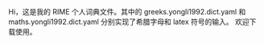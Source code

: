 Hi，这是我的 RIME 个人词典文件。其中的 greeks.yongli1992.dict.yaml 和 maths.yongli1992.dict.yaml 分别实现了希腊字母和 latex 符号的输入。
欢迎下载使用。
